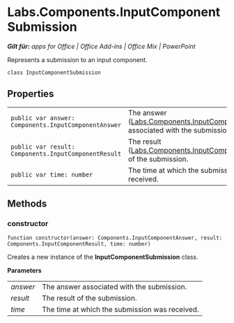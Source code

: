 
# Labs.Components.InputComponentSubmission

 _**Gilt für:** apps for Office | Office Add-ins | Office Mix | PowerPoint_

Represents a submission to an input component.

```
class InputComponentSubmission
```


## Properties


|||
|:-----|:-----|
| `public var answer: Components.InputComponentAnswer`|The answer ([Labs.Components.InputComponentAnswer](../../reference/office-mix/labs.components.inputcomponentanswer.md)) associated with the submission.|
| `public var result: Components.InputComponentResult`|The result ([Labs.Components.InputComponentResult](../../reference/office-mix/labs.components.inputcomponentresult.md)) of the submission.|
| `public var time: number`|The time at which the submission was received.|

## Methods




### constructor

 `function constructor(answer: Components.InputComponentAnswer, result: Components.InputComponentResult, time: number)`

Creates a new instance of the  **InputComponentSubmission** class.

 **Parameters**


|||
|:-----|:-----|
| _answer_|The answer associated with the submission.|
| _result_|The result of the submission.|
| _time_|The time at which the submission was received.|
